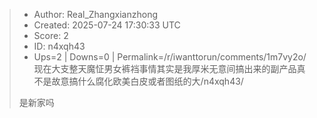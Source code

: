 > - Author: Real_Zhangxianzhong
> - Created: 2025-07-24 17:30:33 UTC
> - Score: 2
> - ID: n4xqh43
> - Ups=2 | Downs=0 | Permalink=/r/iwanttorun/comments/1m7vy2o/现在大支整天魔怔男女裤裆事情其实是我厚米无意间搞出来的副产品真不是故意搞什么腐化欧美白皮或者图纸的大/n4xqh43/
>
> 是新家吗
